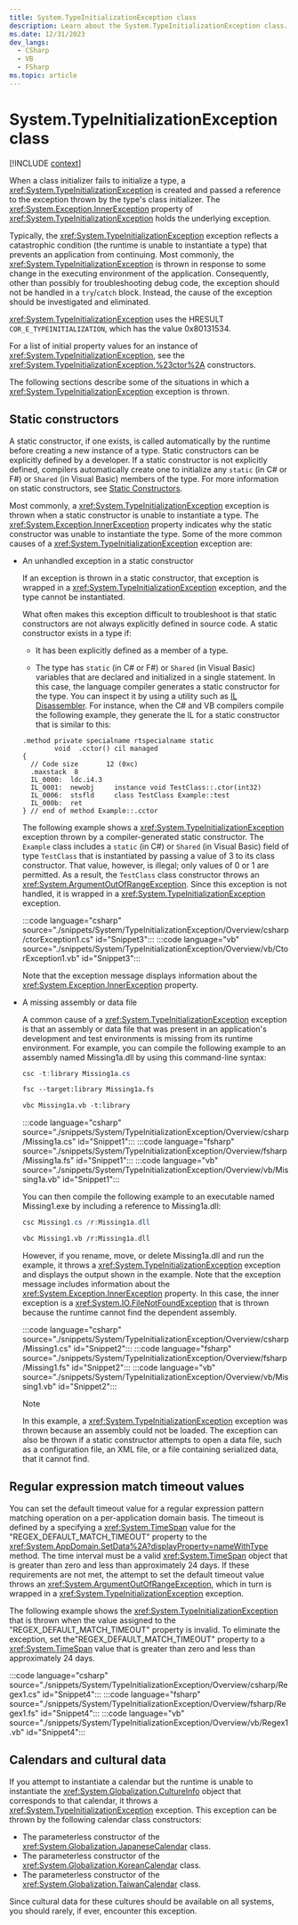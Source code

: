 ```yaml
---
title: System.TypeInitializationException class
description: Learn about the System.TypeInitializationException class.
ms.date: 12/31/2023
dev_langs:
  - CSharp
  - VB
  - FSharp
ms.topic: article
---
```

# System.TypeInitializationException class

[!INCLUDE [context](includes/context.md)]

When a class initializer fails to initialize a type, a <xref:System.TypeInitializationException> is created and passed a reference to the exception thrown by the type's class initializer. The <xref:System.Exception.InnerException> property of <xref:System.TypeInitializationException> holds the underlying exception.

Typically, the <xref:System.TypeInitializationException> exception reflects a catastrophic condition (the runtime is unable to instantiate a type) that prevents an application from continuing. Most commonly, the <xref:System.TypeInitializationException> is thrown in response to some change in the executing environment of the application. Consequently, other than possibly for troubleshooting debug code, the exception should not be handled in a `try`/`catch` block. Instead, the cause of the exception should be investigated and eliminated.

<xref:System.TypeInitializationException> uses the HRESULT `COR_E_TYPEINITIALIZATION`, which has the value 0x80131534.

For a list of initial property values for an instance of <xref:System.TypeInitializationException>, see the <xref:System.TypeInitializationException.%23ctor%2A> constructors.

The following sections describe some of the situations in which a <xref:System.TypeInitializationException> exception is thrown.

## Static constructors

A static constructor, if one exists, is called automatically by the runtime before creating a new instance of a type. Static constructors can be explicitly defined by a developer. If a static constructor is not explicitly defined, compilers automatically create one to initialize any `static` (in C# or F#) or `Shared` (in Visual Basic) members of the type. For more information on static constructors, see [Static Constructors](../../csharp/programming-guide/classes-and-structs/static-constructors.md).

Most commonly, a <xref:System.TypeInitializationException> exception is thrown when a static constructor is unable to instantiate a type. The <xref:System.Exception.InnerException> property indicates why the static constructor was unable to instantiate the type. Some of the more common causes of a <xref:System.TypeInitializationException> exception are:

- An unhandled exception in a static constructor

   If an exception is thrown in a static constructor, that exception is wrapped in a <xref:System.TypeInitializationException> exception, and the type cannot be instantiated.

   What often makes this exception difficult to troubleshoot is that static constructors are not always explicitly defined in source code. A static constructor exists in a type if:

  - It has been explicitly defined as a member of a type.

  - The type has  `static` (in C# or F#) or `Shared` (in Visual Basic) variables that are declared and initialized in a single statement. In this case, the language compiler generates a static constructor for the type. You can inspect it by using a utility such as [IL Disassembler](../../framework/tools/ildasm-exe-il-disassembler.md). For instance, when the C# and VB compilers compile the following example, they generate the IL for a static constructor that is similar to this:

   ```il
   .method private specialname rtspecialname static
           void  .cctor() cil managed
   {
     // Code size       12 (0xc)
     .maxstack  8
     IL_0000:  ldc.i4.3
     IL_0001:  newobj     instance void TestClass::.ctor(int32)
     IL_0006:  stsfld     class TestClass Example::test
     IL_000b:  ret
   } // end of method Example::.cctor
   ```

   The following example shows a <xref:System.TypeInitializationException> exception thrown by a compiler-generated static constructor. The `Example` class includes a `static` (in C#) or `Shared` (in Visual Basic) field of type `TestClass` that is instantiated by passing a value of 3 to its class constructor. That value, however, is illegal; only values of 0 or 1 are permitted. As a result, the `TestClass` class constructor throws an <xref:System.ArgumentOutOfRangeException>. Since this exception is not handled, it is wrapped in a <xref:System.TypeInitializationException> exception.

   :::code language="csharp" source="./snippets/System/TypeInitializationException/Overview/csharp/ctorException1.cs" id="Snippet3":::
   :::code language="vb" source="./snippets/System/TypeInitializationException/Overview/vb/CtorException1.vb" id="Snippet3":::

   Note that the exception message displays information about the <xref:System.Exception.InnerException> property.

- A missing assembly or data file

   A common cause of a <xref:System.TypeInitializationException> exception is that an assembly or data file that was present in an application's development and test environments is missing from its runtime environment. For example, you can compile the following example to an assembly named Missing1a.dll by using this command-line syntax:

   ```csharp
   csc -t:library Missing1a.cs
   ```

   ```fsharp
   fsc --target:library Missing1a.fs
   ```

   ```vb
   vbc Missing1a.vb -t:library
   ```

   :::code language="csharp" source="./snippets/System/TypeInitializationException/Overview/csharp/Missing1a.cs" id="Snippet1":::
   :::code language="fsharp" source="./snippets/System/TypeInitializationException/Overview/fsharp/Missing1a.fs" id="Snippet1":::
   :::code language="vb" source="./snippets/System/TypeInitializationException/Overview/vb/Missing1a.vb" id="Snippet1":::

   You can then compile the following example to an executable named Missing1.exe by including a reference to Missing1a.dll:

   ```csharp
   csc Missing1.cs /r:Missing1a.dll
   ```

   ```vb
   vbc Missing1.vb /r:Missing1a.dll
   ```

   However, if you rename, move, or delete Missing1a.dll and run the example, it throws a <xref:System.TypeInitializationException> exception and displays the output shown in the example. Note that the exception message includes information about the <xref:System.Exception.InnerException> property. In this case,  the inner exception is a <xref:System.IO.FileNotFoundException> that is thrown because the runtime cannot find the dependent assembly.

   :::code language="csharp" source="./snippets/System/TypeInitializationException/Overview/csharp/Missing1.cs" id="Snippet2":::
   :::code language="fsharp" source="./snippets/System/TypeInitializationException/Overview/fsharp/Missing1.fs" id="Snippet2":::
   :::code language="vb" source="./snippets/System/TypeInitializationException/Overview/vb/Missing1.vb" id="Snippet2":::

   > [!NOTE]
   > In this example, a <xref:System.TypeInitializationException> exception was thrown because an assembly could not be loaded. The exception can also be thrown if a static constructor attempts to open a data file, such as a configuration file, an XML file, or a file containing serialized data, that it cannot find.

## Regular expression match timeout values

You can set the default timeout value for a regular expression pattern matching operation on a per-application domain basis. The timeout is defined by a specifying a <xref:System.TimeSpan> value for the "REGEX_DEFAULT_MATCH_TIMEOUT" property to the  <xref:System.AppDomain.SetData%2A?displayProperty=nameWithType> method. The time interval must be a valid <xref:System.TimeSpan> object that is greater than zero and less than approximately 24 days. If these requirements are not met, the attempt to set the default timeout value throws an <xref:System.ArgumentOutOfRangeException>, which in turn is wrapped in a <xref:System.TypeInitializationException> exception.

The following example shows the <xref:System.TypeInitializationException> that is thrown when the value assigned to the "REGEX_DEFAULT_MATCH_TIMEOUT" property is invalid. To eliminate the exception, set the"REGEX_DEFAULT_MATCH_TIMEOUT" property to a  <xref:System.TimeSpan> value that is greater than zero and less than approximately 24 days.

:::code language="csharp" source="./snippets/System/TypeInitializationException/Overview/csharp/Regex1.cs" id="Snippet4":::
:::code language="fsharp" source="./snippets/System/TypeInitializationException/Overview/fsharp/Regex1.fs" id="Snippet4":::
:::code language="vb" source="./snippets/System/TypeInitializationException/Overview/vb/Regex1.vb" id="Snippet4":::

## Calendars and cultural data

If you attempt to instantiate a calendar but the runtime is unable to instantiate the <xref:System.Globalization.CultureInfo> object that corresponds to that calendar, it throws a <xref:System.TypeInitializationException> exception. This exception can be thrown by the following calendar class constructors:

- The parameterless constructor of the <xref:System.Globalization.JapaneseCalendar> class.
- The parameterless constructor of the <xref:System.Globalization.KoreanCalendar> class.
- The parameterless constructor of the <xref:System.Globalization.TaiwanCalendar> class.

Since cultural data for these cultures should be available on all systems, you should rarely, if ever, encounter this exception.
